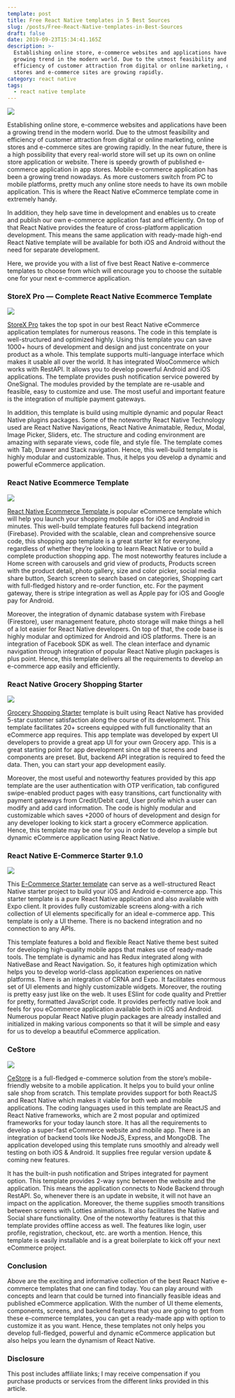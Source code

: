 ```yaml
---
template: post
title: Free React Native templates in 5 Best Sources
slug: /posts/Free-React-Native-templates-in-Best-Sources
draft: false
date: 2019-09-23T15:34:41.165Z
description: >-
  Establishing online store, e-commerce websites and applications have been a
  growing trend in the modern world. Due to the utmost feasibility and
  efficiency of customer attraction from digital or online marketing, online
  stores and e-commerce sites are growing rapidly.
category: react native
tags:
  - react native template
---
```

![](https://cdn-images-1.medium.com/max/800/0*lppQqiRCwd7zkGWu.png)

Establishing online store, e-commerce websites and applications have been a
growing trend in the modern world. Due to the utmost feasibility and efficiency
of customer attraction from digital or online marketing, online stores and
e-commerce sites are growing rapidly. In the near future, there is a high
possibility that every real-world store will set up its own on online store
application or website. There is speedy growth of published e-commerce
application in app stores. Mobile e-commerce application has been a growing
trend nowadays. As more customers switch from PC to mobile platforms, pretty
much any online store needs to have its own mobile application. This is where
the React Native eCommerce template come in extremely handy.

In addition, they help save time in development and enables us to create and
publish our own e-commerce application fast and efficiently. On top of that
React Native provides the feature of cross-platform application development.
This means the same application with ready-made high-end React Native template
will be available for both iOS and Android without the need for separate
development.

Here, we provide you with a list of five best React Native e-commerce templates
to choose from which will encourage you to choose the suitable one for your next
e-commerce application.

### StoreX Pro — Complete React Native Ecommerce Template

![](https://cdn-images-1.medium.com/max/800/0*6myq3KgwS16eCO9B.png)

[StoreX Pro](http://1.envato.market/70vE3) takes the top spot in our best React
Native eCommerce application templates for numerous reasons. The code in this
template is well-structured and optimized highly. Using this template you can
save 1000+ hours of development and design and just concentrate on your product
as a whole. This template supports multi-language interface which makes it
usable all over the world. It has integrated WooCommerce which works with
RestAPI. It allows you to develop powerful Android and iOS applications. The
template provides push notification service powered by OneSignal. The modules
provided by the template are re-usable and feasible, easy to customize and use.
The most useful and important feature is the integration of multiple payment
gateways.

In addition, this template is build using multiple dynamic and popular React
Native plugins packages. Some of the noteworthy React Native Technology used are
React Native Navigations, React Native Animatable, Redux, Modal, Image Picker,
Sliders, etc. The structure and coding environment are amazing with separate
views, code file, and style file. The template comes with Tab, Drawer and Stack
navigation. Hence, this well-build template is highly modular and customizable.
Thus, it helps you develop a dynamic and powerful eCommerce application.

### React Native Ecommerce Template

![](https://cdn-images-1.medium.com/max/800/0*8m80LqTiP_IkE3HL.png)

<a href="https://www.instamobile.io/app-templates/react-native-ecommerce-app-template/?ref=4094&campaign=myblog">React Native Ecommerce Template </a>
is popular eCommerce template which will help you launch your shopping mobile
apps for iOS and Android in minutes. This well-build template features full
backend integration (Firebase). Provided with the scalable, clean and
comprehensive source code, this shopping app template is a great starter kit for
everyone, regardless of whether they’re looking to learn React Native or to
build a complete production shopping app. The most noteworthy features include a
Home screen with carousels and grid view of products, Products screen with the
product detail, photo gallery, size and color picker, social media share button,
Search screen to search based on categories, Shopping cart with full-fledged
history and re-order function, etc. For the payment gateway, there is stripe
integration as well as Apple pay for iOS and Google pay for Android.

Moreover, the integration of dynamic database system with Firebase (Firestore),
user management feature, photo storage will make things a hell of a lot easier
for React Native developers. On top of that, the code base is highly modular and
optimized for Android and iOS platforms. There is an integration of Facebook SDK
as well. The clean interface and dynamic navigation through integration of
popular React Native plugin packages is plus point. Hence, this template
delivers all the requirements to develop an e-commerce app easily and
efficiently.

### React Native Grocery Shopping Starter

![](https://cdn-images-1.medium.com/max/800/0*GBUTOm44s8rZsBko.jpg)

[Grocery Shopping
Starter](https://store.enappd.com/product/react-native-grocery-shopping-starter/?aff=7)
template is built using React Native has provided 5-star customer satisfaction
along the course of its development. This template facilitates 20+ screens
equipped with full functionality that an eCommerce app requires. This app
template was developed by expert UI developers to provide a great app UI for
your own Grocery app. This is a great starting point for app development since
all the screens and components are preset. But, backend API integration is
required to feed the data. Then, you can start your app development easily.

Moreover, the most useful and noteworthy features provided by this app template
are the user authentication with OTP verification, tab configured swipe-enabled
product pages with easy transitions, cart functionality with payment gateways
from Credit/Debit card, User profile which a user can modify and add card
information. The code is highly modular and customizable which saves +2000 of
hours of development and design for any developer looking to kick start a
grocery eCommerce application. Hence, this template may be one for you in order
to develop a simple but dynamic eCommerce application using React Native.

### React Native E-Commerce Starter 9.1.0

![](https://cdn-images-1.medium.com/max/800/0*tmnf9EQEdCPjIdkP.png)

This [E-Commerce Starter
template](https://market.nativebase.io/view/react-native-e-commerce-starter?utm_source=StrapMobile&utm_medium=website&utm_campaign=StrapMobile)
can serve as a well-structured React Native starter project to build your iOS
and Android e-commerce app. This starter template is a pure React Native
application and also available with Expo client. It provides fully customizable
screens along-with a rich collection of UI elements specifically for an ideal
e-commerce app. This template is only a UI theme. There is no backend
integration and no connection to any APIs.

This template features a bold and flexible React Native theme best suited for
developing high-quality mobile apps that makes use of ready-made tools. The
template is dynamic and has Redux integrated along with NativeBase and React
Navigation. So, it features high optimization which helps you to develop
world-class application experiences on native platforms. There is an integration
of CRNA and Expo. It facilitates enormous set of UI elements and highly
customizable widgets. Moreover, the routing is pretty easy just like on the web.
It uses ESlint for code quality and Prettier for pretty, formatted JavaScript
code. It provides perfectly native look and feels for you eCommerce application
available both in iOS and Android. Numerous popular React Native plugin packages
are already installed and initialized in making various components so that it
will be simple and easy for us to develop a beautiful eCommerce application.

### CeStore

![](https://cdn-images-1.medium.com/max/800/0*icNW_BiW4IzdJBj6.png)

[CeStore](http://1.envato.market/LdMAO) is a full-fledged e-commerce solution
from the store’s mobile-friendly website to a mobile application. It helps you
to build your online sale shop from scratch. This template provides support for
both ReactJS and React Native which makes it viable for both web and mobile
applications. The coding languages used in this template are ReactJS and React
Native frameworks, which are 2 most popular and optimized frameworks for your
today launch store. It has all the requirements to develop a super-fast
eCommerce website and mobile app. There is an integration of backend tools like
NodeJS, Express, and MongoDB. The application developed using this template runs
smoothly and already well testing on both iOS & Android. It supplies free
regular version update & coming new features.

It has the built-in push notification and Stripes integrated for payment option.
This template provides 2-way sync between the website and the application. This
means the application connects to Node Backend through RestAPI. So, whenever
there is an update in website, it will not have an impact on the application.
Moreover, the theme supplies smooth transitions between screens with Lotties
animations. It also facilitates the Native and Social share functionality. One
of the noteworthy features is that this template provides offline access as
well. The features like login, user profile, registration, checkout, etc. are
worth a mention. Hence, this template is easily installable and is a great
boilerplate to kick off your next eCommerce project.

### Conclusion

Above are the exciting and informative collection of the best React Native
e-commerce templates that one can find today. You can play around with concepts
and learn that could be turned into financially feasible ideas and published
eCommerce application. With the number of UI theme elements, components,
screens, and backend features that you are going to get from these e-commerce
templates, you can get a ready-made app with option to customize it as you want.
Hence, these templates not only helps you develop full-fledged, powerful and
dynamic eCommerce application but also helps you learn the dynamism of React
Native.

### Disclosure

This post includes affiliate links; I may receive compensation if you purchase
products or services from the different links provided in this article.
